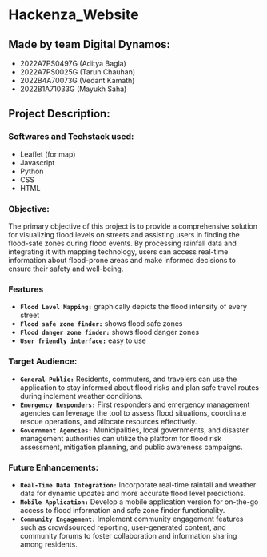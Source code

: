 # Hackenza_Website

## Made by team Digital Dynamos:  
- 2022A7PS0497G (Aditya Bagla) 
- 2022A7PS0025G (Tarun Chauhan) 
- 2022B4A70073G (Vedant Kamath)  
- 2022B1A71033G (Mayukh Saha)  

## Project Description:  
### Softwares and Techstack used:
- Leaflet (for map)
- Javascript
- Python 
- CSS 
- HTML 

### Objective:
The primary objective of this project is to provide a comprehensive solution for visualizing flood levels on streets and assisting users in finding the flood-safe zones during flood events. By processing rainfall data and integrating it with mapping technology, users can access real-time information about flood-prone areas and make informed decisions to ensure their safety and well-being.

### Features   
- **`Flood Level Mapping:`** graphically depicts the flood intensity of every street
- **`Flood safe zone finder:`** shows flood safe zones 
- **`Flood danger zone finder:`** shows flood danger zones 
- **`User friendly interface:`** easy to use 

### Target Audience: 
- **`General Public:`** Residents, commuters, and travelers can use the application to stay informed about flood risks and plan safe travel routes during inclement weather conditions.
- **`Emergency Responders:`** First responders and emergency management agencies can leverage the tool to assess flood situations, coordinate rescue operations, and allocate resources effectively.
- **`Government Agencies:`** Municipalities, local governments, and disaster management authorities can utilize the platform for flood risk assessment, mitigation planning, and public awareness campaigns.

### Future Enhancements:
- **`Real-Time Data Integration:`** Incorporate real-time rainfall and weather data for dynamic updates and more accurate flood level predictions.
- **`Mobile Application:`** Develop a mobile application version for on-the-go access to flood information and safe zone finder functionality.
- **`Community Engagement:`** Implement community engagement features such as crowdsourced reporting, user-generated content, and community forums to foster collaboration and information sharing among residents.







